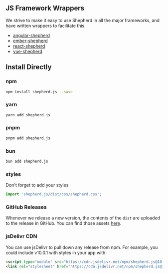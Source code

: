 ## JS Framework Wrappers

We strive to make it easy to use Shepherd in all the major frameworks, and have written wrappers to facilitate this.

* [angular-shepherd](https://github.com/shepherd-pro/angular-shepherd)
* [ember-shepherd](https://github.com/shepherd-pro/ember-shepherd)
* [react-shepherd](https://github.com/shepherd-pro/react-shepherd)
* [vue-shepherd](https://github.com/shepherd-pro/vue-shepherd)

## Install Directly

### npm

```bash
npm install shepherd.js --save
```

### yarn

```bash
yarn add shepherd.js
```

### pnpm

```bash
pnpm add shepherd.js
```

### bun

```bash
bun add shepherd.js
```

### styles

Don't forget to add your styles

```javascript
import 'shepherd.js/dist/css/shepherd.css';
```

### GitHub Releases

Whenever we release a new version, the contents of the `dist` are uploaded
to the release in GitHub. You can find those assets [here](https://github.com/shepherd-pro/shepherd/releases).

### jsDelivr CDN

You can use jsDelivr to pull down any release from npm. For example, you could include v10.0.1 with styles in your app
with:

```html
<script type="module" src="https://cdn.jsdelivr.net/npm/shepherd.js@10.0.1/dist/shepherd.js"></script>
<link rel="stylesheet" href="https://cdn.jsdelivr.net/npm/shepherd.js@10.0.1/dist/css/shepherd.css"/>
```

